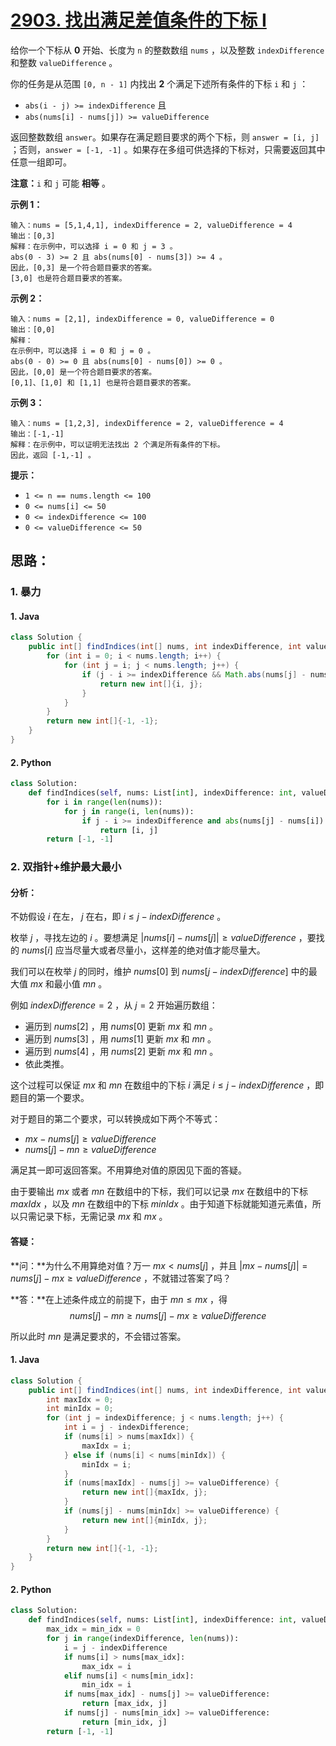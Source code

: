 # [2903. 找出满足差值条件的下标 I](https://leetcode.cn/problems/find-indices-with-index-and-value-difference-i/)

给你一个下标从 **0** 开始、长度为 `n` 的整数数组 `nums` ，以及整数 `indexDifference` 和整数 `valueDifference` 。

你的任务是从范围 `[0, n - 1]` 内找出 **2** 个满足下述所有条件的下标 `i` 和 `j` ：

- `abs(i - j) >= indexDifference` 且
- `abs(nums[i] - nums[j]) >= valueDifference`

返回整数数组 `answer`。如果存在满足题目要求的两个下标，则 `answer = [i, j]` ；否则，`answer = [-1, -1]` 。如果存在多组可供选择的下标对，只需要返回其中任意一组即可。

**注意：**`i` 和 `j` 可能 **相等** 。

 

**示例 1：**

```
输入：nums = [5,1,4,1], indexDifference = 2, valueDifference = 4
输出：[0,3]
解释：在示例中，可以选择 i = 0 和 j = 3 。
abs(0 - 3) >= 2 且 abs(nums[0] - nums[3]) >= 4 。
因此，[0,3] 是一个符合题目要求的答案。
[3,0] 也是符合题目要求的答案。
```

**示例 2：**

```
输入：nums = [2,1], indexDifference = 0, valueDifference = 0
输出：[0,0]
解释：
在示例中，可以选择 i = 0 和 j = 0 。 
abs(0 - 0) >= 0 且 abs(nums[0] - nums[0]) >= 0 。 
因此，[0,0] 是一个符合题目要求的答案。 
[0,1]、[1,0] 和 [1,1] 也是符合题目要求的答案。 
```

**示例 3：**

```
输入：nums = [1,2,3], indexDifference = 2, valueDifference = 4
输出：[-1,-1]
解释：在示例中，可以证明无法找出 2 个满足所有条件的下标。
因此，返回 [-1,-1] 。
```

 

**提示：**

- `1 <= n == nums.length <= 100`
- `0 <= nums[i] <= 50`
- `0 <= indexDifference <= 100`
- `0 <= valueDifference <= 50`

## 思路：

### 1. 暴力

#### 1. Java

```java
class Solution {
    public int[] findIndices(int[] nums, int indexDifference, int valueDifference) {
        for (int i = 0; i < nums.length; i++) {
            for (int j = i; j < nums.length; j++) {
                if (j - i >= indexDifference && Math.abs(nums[j] - nums[i]) >= valueDifference) {
                    return new int[]{i, j};
                }
            }
        }
        return new int[]{-1, -1};
    }
}
```

#### 2. Python

```python
class Solution:
    def findIndices(self, nums: List[int], indexDifference: int, valueDifference: int) -> List[int]:
        for i in range(len(nums)):
            for j in range(i, len(nums)):
                if j - i >= indexDifference and abs(nums[j] - nums[i]) >= valueDifference:
                    return [i, j]
        return [-1, -1]
```

### 2. 双指针+维护最大最小

#### 分析：

不妨假设 $i$ 在左， $j$ 在右，即 $i\leq j-indexDifference$ 。

枚举 $j$ ，寻找左边的 $i$ 。要想满足 $\left|nums[i]-nums[j]\right|\geq valueDifference$ ，要找的 $nums[i]$ 应当尽量大或者尽量小，这样差的绝对值才能尽量大。

我们可以在枚举 $j$ 的同时，维护 $nums[0]$ 到 $nums[j-indexDifference]$ 中的最大值 $mx$ 和最小值 $mn$ 。

例如 $indexDifference=2$ ，从 $j=2$ 开始遍历数组：

- 遍历到 $nums[2]$ ，用 $nums[0]$ 更新 $mx$ 和 $mn$ 。
- 遍历到 $nums[3]$ ，用 $nums[1]$ 更新 $mx$ 和 $mn$ 。
- 遍历到 $nums[4]$ ，用 $nums[2]$ 更新 $mx$ 和 $mn$ 。
- 依此类推。

这个过程可以保证 $mx$ 和 $mn$ 在数组中的下标 $i$ 满足 $i\leq j-indexDifference$ ，即题目的第一个要求。

对于题目的第二个要求，可以转换成如下两个不等式：

- $mx-nums[j]\geq valueDifference$ 
- $nums[j]-mn\geq valueDifference$ 

满足其一即可返回答案。不用算绝对值的原因见下面的答疑。

由于要输出 $mx$ 或者 $mn$ 在数组中的下标，我们可以记录 $mx$ 在数组中的下标 $maxIdx$ ，以及 $mn$ 在数组中的下标 $minIdx$ 。由于知道下标就能知道元素值，所以只需记录下标，无需记录 $mx$ 和 $mx$ 。

#### 答疑：

**问：**为什么不用算绝对值？万一 $mx<nums[j]$ ，并且 $\left|mx-nums[j]\right|=nums[j]-mx\geq valueDifference$ ，不就错过答案了吗？

**答：**在上述条件成立的前提下，由于 $mn\leq mx$ ，得
$$
nums[j]-mn\geq nums[j]-mx\geq valueDifference
$$

所以此时 $mn$ 是满足要求的，不会错过答案。

#### 1. Java

```java
class Solution {
    public int[] findIndices(int[] nums, int indexDifference, int valueDifference) {
        int maxIdx = 0;
        int minIdx = 0;
        for (int j = indexDifference; j < nums.length; j++) {
            int i = j - indexDifference;
            if (nums[i] > nums[maxIdx]) {
                maxIdx = i;
            } else if (nums[i] < nums[minIdx]) {
                minIdx = i;
            }
            if (nums[maxIdx] - nums[j] >= valueDifference) {
                return new int[]{maxIdx, j};
            }
            if (nums[j] - nums[minIdx] >= valueDifference) {
                return new int[]{minIdx, j};
            }
        }
        return new int[]{-1, -1};
    }
}
```

#### 2. Python

```python
class Solution:
    def findIndices(self, nums: List[int], indexDifference: int, valueDifference: int) -> List[int]:
        max_idx = min_idx = 0
        for j in range(indexDifference, len(nums)):
            i = j - indexDifference
            if nums[i] > nums[max_idx]:
                max_idx = i
            elif nums[i] < nums[min_idx]:
                min_idx = i
            if nums[max_idx] - nums[j] >= valueDifference:
                return [max_idx, j]
            if nums[j] - nums[min_idx] >= valueDifference:
                return [min_idx, j]
        return [-1, -1]
```

